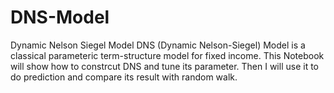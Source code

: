# DNS-Model
Dynamic Nelson Siegel Model
DNS (Dynamic Nelson-Siegel) Model is a classical parameteric term-structure model for fixed income. This Notebook will show how to constrcut DNS and tune its parameter. Then I will use it to do prediction and compare its result with random walk.
